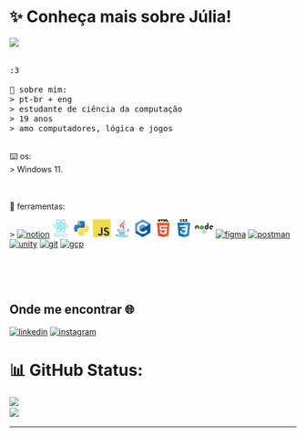 <p float="left">
<h1>✨ Conheça mais sobre Júlia!</h1>
 
 <img src="https://i.pinimg.com/736x/32/84/2d/32842d915ff7eb5802b80d635735965a.jpg" width="500" align="left"><br>
  <p float="left">
   <br>
    <samp>
      :3 
      <br>
      <br>
      🍥 sobre mim: <br>
             > pt-br + eng <br>
             > estudante de ciência da computação <br>
             > 19 anos <br>
             > amo computadores, lógica e jogos
     <br>
     <p>
      <br>
      ⌨️​ os:<br>
            >  Windows 11.
      <br>
      <br>
      <br>
          
   📑​​ ferramentas:<br>
     
   <p>
   >  <a target="_blank" href="https://cdn.jsdelivr.net/gh/devicons/devicon@latest/icons/notion/notion-original.svg" style="display: inline-block;"><img src="https://cdn.jsdelivr.net/gh/devicons/devicon@latest/icons/notion/notion-original.svg" alt="notion" width="32" height="32" /></a>
      <a target="_blank" href="https://raw.githubusercontent.com/devicons/devicon/master/icons/react/react-original-wordmark.svg" style="display: inline-block;"><img src="https://raw.githubusercontent.com/devicons/devicon/master/icons/react/react-original-wordmark.svg" alt="react" width="32" height="32" /></a>
        <a target="_blank" href="https://raw.githubusercontent.com/devicons/devicon/master/icons/python/python-original.svg" style="display: inline-block;"><img src="https://raw.githubusercontent.com/devicons/devicon/master/icons/python/python-original.svg" alt="python" width="32" height="32" /></a>
        <a target="_blank" href="https://raw.githubusercontent.com/devicons/devicon/master/icons/javascript/javascript-original.svg" style="display: inline-block;"><img src="https://raw.githubusercontent.com/devicons/devicon/master/icons/javascript/javascript-original.svg" alt="javascript" width="32" height="32" /></a>
        <a target="_blank" href="https://raw.githubusercontent.com/devicons/devicon/master/icons/java/java-original.svg" style="display: inline-block;"><img src="https://raw.githubusercontent.com/devicons/devicon/master/icons/java/java-original.svg" alt="java" width="32" height="32" /></a>
        <a target="_blank" href="https://raw.githubusercontent.com/devicons/devicon/master/icons/c/c-original.svg" style="display: inline-block;"><img src="https://raw.githubusercontent.com/devicons/devicon/master/icons/c/c-original.svg" alt="c" width="32" height="32" /></a>
        <a target="_blank" href="https://raw.githubusercontent.com/devicons/devicon/master/icons/html5/html5-original-wordmark.svg" style="display: inline-block;"><img src="https://raw.githubusercontent.com/devicons/devicon/master/icons/html5/html5-original-wordmark.svg" alt="html5" width="32" height="32" /></a>
         <a target="_blank" href="https://raw.githubusercontent.com/devicons/devicon/master/icons/css3/css3-original-wordmark.svg" style="display: inline-block;"><img src="https://raw.githubusercontent.com/devicons/devicon/master/icons/css3/css3-original-wordmark.svg" alt="css3" width="32" height="32" /></a>
         <a target="_blank" href="https://raw.githubusercontent.com/devicons/devicon/master/icons/nodejs/nodejs-original-wordmark.svg" style="display: inline-block;"><img src="https://raw.githubusercontent.com/devicons/devicon/master/icons/nodejs/nodejs-original-wordmark.svg" alt="nodejs" width="32" height="32" /></a>
         <a target="_blank" href="https://www.vectorlogo.zone/logos/figma/figma-icon.svg" style="display: inline-block;"><img src="https://www.vectorlogo.zone/logos/figma/figma-icon.svg" alt="figma" width="32" height="32" /></a>
         <a target="_blank" href="https://www.vectorlogo.zone/logos/getpostman/getpostman-icon.svg" style="display: inline-block;"><img src="https://www.vectorlogo.zone/logos/getpostman/getpostman-icon.svg" alt="postman" width="32" height="32" /></a>
         <a target="_blank" href="https://www.vectorlogo.zone/logos/unity3d/unity3d-icon.svg" style="display: inline-block;"><img src="https://www.vectorlogo.zone/logos/unity3d/unity3d-icon.svg" alt="unity" width="32" height="32" /></a>
         <a target="_blank" href="https://www.vectorlogo.zone/logos/git-scm/git-scm-icon.svg" style="display: inline-block;"><img src="https://www.vectorlogo.zone/logos/git-scm/git-scm-icon.svg" alt="git" width="32" height="32" /></a>
         <a target="_blank" href="https://www.vectorlogo.zone/logos/google_cloud/google_cloud-icon.svg" style="display: inline-block;"><img src="https://www.vectorlogo.zone/logos/google_cloud/google_cloud-icon.svg" alt="gcp" width="32" height="32" /></a>
     </p></div>
</p>
<br>
<br>
<br>
<h2> Onde me encontrar 🌐</h2>
<p><a target="_blank" href="https://www.linkedin.com/in/juliaraissa" style="display: inline-block;"><img src="https://img.shields.io/badge/linkedin-logo?style=for-the-badge&logo=linkedin&logoColor=white&color=%230a77b6" alt="linkedin" /></a>
<a target="_blank" href="https://www.instagram.com/juliaraiissa" style="display: inline-block;"><img src="https://img.shields.io/badge/instagram-logo?style=for-the-badge&logo=instagram&logoColor=white&color=%23F35369" alt="instagram" /></a></p>

# 📊 GitHub Status:

![](https://github-readme-stats.vercel.app/api?username=codebyjulia&theme=dracula&hide_border=false&include_all_commits=false&count_private=false)<br/>
![](https://nirzak-streak-stats.vercel.app/?user=codebyjulia&theme=dracula&hide_border=false)<br/>


---


<!-- Proudly created with GPRM ( https://gprm.itsvg.in ) -->


<!-- Proudly created with GPRM ( https://gprm.itsvg.in ) -->

<!-- Proudly created with GPRM ( https://gprm.itsvg.in ) -->

<!-- Proudly created with GPRM ( https://gprm.itsvg.in/ ) -->

